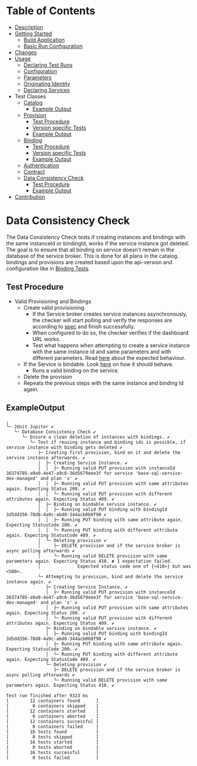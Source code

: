 # Table of Contents
- [Description](../README.md#description)
- [Getting Started](../README.md#getting-started)
    - [Build Application](../README.md#build-application)
    - [Basic Run Configuration](../README.md#basic-run-configuration)
- [Changes](../README.md#changes)
- [Usage](Usage.md)
    - [Declaring Test Runs](Usage.md#declaring-test-runs)
    - [Configuration](Usage.md#configuration)
    - [Parameters](Usage.md#parameters)
    - [Originating Identity](Usage.md#originating-identity)
    - [Declaring Services](Usage.md#declaring-services)
- Test Classes
    - [Catalog](CatalogTest.md)
       - [Example Output](CatalogTest.md#example-output)
    - [Provision](ProvisionTests.md#provision-tests)
        - [Test Procedure](ProvisionTests.md#test-procedure)
        - [Version specific Tests](ProvisionTests.md#version-specific-tests)
        - [Example Output](ProvisionTests.md#example-output)
    - [Binding](#binding-tests)
        - [Test Procedure](BindingTests.md#test-procedure)
        - [Version specific Tests](BindingTests.md#version-specific-tests)
        - [Example Output](BindingTests.md#example-output)
    - [Authentication](docs/AuthenticationTests.md)   
    - [Contract](docs/ContractTest.md)
    - [Data Consistency Check](#data-consistency-check)
        - [Test Procedure](#test-procedure)
        - [Example Output](#example-output)
- [Contribution](docs/Contribution.md)
   
# Data Consistency Check

The Data Consistency Check tests if creating instances and bindings with the same instanceId or bindingId,
works if the service instance got deleted. The goal is to ensure that all binding on service doesn't remain in the database of the service broker.
This is done for all plans in the catalog. bindings and provisions are created based upon the
api-version and configuration like in [Binding Tests](BindingTests.md).


## Test Procedure

- Valid Provisioning and Bindings
    - Create valid provisioning.
        - If the Service broker creates service instances asynchronously, the checker will start polling and verify the responses are according
         to [spec](https://github.com/openservicebrokerapi/servicebroker/blob/v2.15/spec.md#polling-last-operation-for-service-instances) and finish successfully.
        - When configured to do so, the checker verifies if the dashboard URL works.
        - Test what happens when attempting to create a service instance with the same instance id and same parameters and with different parameters.
     Read [here](https://github.com/openservicebrokerapi/servicebroker/blob/v2.15/spec.md#polling-last-operation-for-service-instances) about the expected behaviour.
    - If the Service is bindable. Look [here](https://github.com/openservicebrokerapi/servicebroker/blob/v2.15/spec.md#binding) on how it should behave.
        - Runs a valid binding on the service.
    - Delete the provision
    - Repeats the previous steps with the same instance and binding Id again.
    
## ExampleOutput

```
╷
└─ JUnit Jupiter ✔
   └─ Database Consistency Check ✔
      └─ Ensure a clean deletion of instances with bindings. ✔
         └─ Test if reusing instance and binding ids is possible, if service instance with binding gets deleted ✔
            ├─ Creating first provision, bind on it and delete the service instance afterwards. ✔
            │  ├─ Creating Service Instance. ✔
            │  │  ├─ Running valid PUT provision with instanceId 36374785-a9a9-4e47-a9c6-36d5679eee3f for service 'base-sql-service-dev-managed' and plan 's' ✔
            │  │  ├─ Running valid PUT provision with same attributes again. Expecting Status 200. ✔
            │  │  └─ Running valid PUT provision with different attributes again. Expecting Status 409. ✔
            │  ├─ Binding on bindable service instance. ✔
            │  │  ├─ Running valid PUT binding with bindingId 3d5dd356-78d8-4a9c-abd8-344acb0b9f90 ✔
            │  │  ├─ Running PUT binding with same attribute again. Expecting StatusCode 200. ✔
            │  │  └─ Running PUT binding with different attribute again. Expecting StatusCode 409. ✔
            │  └─ Deleting provision ✔
            │     ├─ DELETE provision and if the service broker is async polling afterwards ✔
            │     └─ Running valid DELETE provision with same parameters again. Expecting Status 410. ✘ 1 expectation failed.
            │              Expected status code one of {<410>} but was <500>.
            └─ Attempting to provision, bind and delete the service instance again. ✔
               ├─ Creating Service Instance. ✔
               │  ├─ Running valid PUT provision with instanceId 36374785-a9a9-4e47-a9c6-36d5679eee3f for service 'base-sql-service-dev-managed' and plan 's' ✔
               │  ├─ Running valid PUT provision with same attributes again. Expecting Status 200. ✔
               │  └─ Running valid PUT provision with different attributes again. Expecting Status 409. ✔
               ├─ Binding on bindable service instance. ✔
               │  ├─ Running valid PUT binding with bindingId 3d5dd356-78d8-4a9c-abd8-344acb0b9f90 ✔
               │  ├─ Running PUT binding with same attribute again. Expecting StatusCode 200. ✔
               │  └─ Running PUT binding with different attribute again. Expecting StatusCode 409. ✔
               └─ Deleting provision ✔
                  ├─ DELETE provision and if the service broker is async polling afterwards ✔
                  └─ Running valid DELETE provision with same parameters again. Expecting Status 410. ✔

Test run finished after 9323 ms
[        12 containers found      ]
[         0 containers skipped    ]
[        12 containers started    ]
[         0 containers aborted    ]
[        12 containers successful ]
[         0 containers failed     ]
[        16 tests found           ]
[         0 tests skipped         ]
[        16 tests started         ]
[         0 tests aborted         ]
[        16 tests successful      ]
[         0 tests failed          ]
```